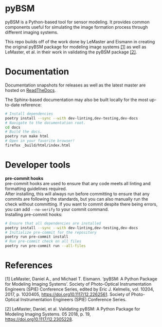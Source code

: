 # pyBSM

pyBSM is a Python-based tool for sensor modeling. It provides common components useful for simulating the image formation process through different imaging systems.

This repo builds off of the work done by LeMaster and Eismann in creating the original pyBSM package for modeling image systems [[1]](#1) as well as LeMaster, et al. in their work in validating the pyBSM package [[2]](#2).

# Documentation

Documentation snapshots for releases as well as the latest master are hosted on
[ReadTheDocs](https://pybsm.readthedocs.io/en/latest/).

The Sphinx-based documentation may also be built locally for the most
up-to-date reference:
```bash
# Install dependencies
poetry install --sync --with dev-linting,dev-testing,dev-docs
# Navigate to the documentation root.
cd docs
# Build the docs.
poetry run make html
# Open in your favorite browser!
firefox _build/html/index.html
```

# Developer tools

**pre-commit hooks**  
pre-commit hooks are used to ensure that any code meets all linting and formatting guidelines required.  
After installing, this will always run before committing to ensure that any commits are following the standards, 
but you can also manually run the check without committing. If you want to commit despite there being errors, you 
can add `--no-verify` to your commit command.  
Installing pre-commit hooks:  
```bash
# Ensure that all dependencies are installed  
poetry install --sync --with dev-linting,dev-testing,dev-docs  
# Initialize pre-commit for the repository  
poetry run pre-commit install  
# Run pre-commit check on all files  
poetry run pre-commit run --all-files  
```

# References
<a id="1">[1]</a>
LeMaster, Daniel A., and Michael T. Eismann. ‘pyBSM: A Python Package for Modeling Imaging Systems’. Society of Photo-Optical Instrumentation Engineers (SPIE) Conference Series, edited by Eric J. Kelmelis, vol. 10204, 2017, p. 1020405, https://doi.org10.1117/12.2262561. Society of Photo-Optical Instrumentation Engineers (SPIE) Conference Series.

<a id="2">[2]</a>
LeMaster, Daniel, et al. Validating pyBSM: A Python Package for Modeling Imaging Systems. 05 2018, p. 19, https://doi.org10.1117/12.2305228.
